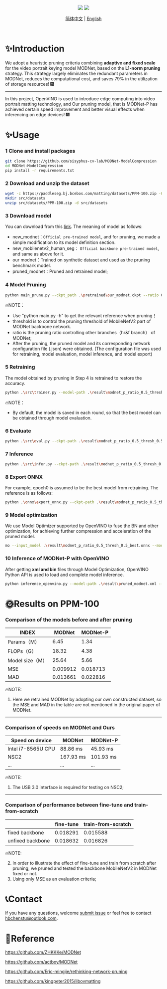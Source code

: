 <div align="center">
  <p>
   <a href="https://img.shields.io/badge/Hello-Buddy~-red"><img src="https://img.shields.io/badge/Hello-Buddy~-red.svg"></a>
   <a href="https://img.shields.io/badge/Enjoy-Yourself-brightgreen"><img src="https://img.shields.io/badge/Enjoy-Yourself-brightgreen.svg"></a>
  </p>

[简体中文](README.md) | [English](README.EN.md)

<br>
</div>


# ✨Introduction

We adopt a heuristic pruning criteria combining **adaptive and fixed scale** for the video portrait keying model MODNet, based on the **L1-norm pruning** strategy. This strategy largely eliminates the redundant parameters in MODNet, reduces the computational cost, and saves 79% in the utilization of storage resources! 🎆

---

In this project, OpenVINO is used to introduce edge computing into video portrait matting technology, and Our pruning model, that is MODNet-P has achieved certain speed improvement and better visual effects when inferencing on edge devices! 🎆

# ✨Usage

### 1 Clone and install packages

```bash
git clone https://github.com/sisyphus-cv-lab/MODNet-ModelCompression
cd MODNet-ModelCompression
pip install -r requirements.txt 
```

### 2 Download and unzip the dataset

```bash
wget -c https://paddleseg.bj.bcebos.com/matting/datasets/PPM-100.zip -O src/datasets/PPM-100.zip
mkdir src/datasets
unzip src/datasets/PPM-100.zip -d src/datasets
```

### 3 Download model

You can download from this [link](https://drive.google.com/drive/folders/1SiVFYBkrkokBdv-EGyz1UKjQebgvV2Wy). The meaning of model as follows:

* new_modnet：`Official pre-trained model`, and for pruning, we made a simple modification to its model definition section.
* new_mobilenetv2_human_seg： `Official backbone pre-trained model`, and same as above for it.
* our modnet：Trained on synthetic dataset and used as the pruning benchmark model.
* pruned_modnet：Pruned and retrained model;

### 4 Model Pruning

```bash
python main_prune.py --ckpt_path .\pretrained\our_modnet.ckpt --ratio 0.5 --threshold 0.5
```

🔥NOTE：

* Use "python main.py -h" to get the relevant reference when pruning！
* threshold is to control the pruning threshold of MobileNetV2 part of MODNet backbone network.
* ratio is the pruning ratio controlling other branches（hr&f branch） of MODNet;
* After the pruning, the pruned model and its corresponding network configuration file (.json) were obtained. (The configuration file was used for retraining, model evaluation, model inference, and model export)

### 5 Retraining

The model obtained by pruning in Step 4 is retrained to restore the accuracy.

```bash
python .\src\trainer.py --model-path .\result\modnet_p_ratio_0.5_thresh_0.5.ckpt --batch-size 2 --epoch 4
```

🔥NOTE：

* By default, the model is saved in each round, so that the best model can be obtained through model evaluation.

### 6 Evaluate

```bash
python .\src\eval.py --ckpt-path .\result\modnet_p_ratio_0.5_thresh_0.5_epoch0.ckpt --prune-info .\result\modnet_p_ratio_0.5_thresh_0.5.json
```

### 7 Inference

```bash
python .\src\infer.py --ckpt-path .\result\modnet_p_ratio_0.5_thresh_0.5_epoch0.ckpt --prune-info .\result\modnet_p_ratio_0.5_thresh_0.5.json
```

### 8 Export ONNX

For example, epoch0 is assumed to be the best model from retraining. The reference is as follows:

```bash
python .\onnx\export_onnx.py --ckpt-path .\result\modnet_p_ratio_0.5_thresh_0.5_epoch0.ckpt --prune-info .\result\modnet_p_ratio_0.5_thresh_0.5.json --output-path .\result\modnet_p_ratio_0.5_thresh_0.5_best.onnx
```

### 9 Model optimization

We use Model Optimizer supported by OpenVINO to fuse the BN and other optimization, for achieving further compression and acceleration of the pruned model.

```bash
mo --input_model .\result\modnet_p_ratio_0.5_thresh_0.5_best.onnx --model_name pruned_modnet --output_dir .\result\
```

### 10 Inference of MODNet-P with OpenVINO

After getting **xml and bin** files through Model Optimization, OpenVINO Python API is used to load and complete model inference.

```bash
python inference_openvino.py --model-path .\result\pruned_modnet.xml --image-path .\data\img.jpg --device CPU
```

# 🌞Results on PPM-100

### Comparison of the models before and after pruning

| INDEX           | MODNet   | MODNet-P |
| --------------- | -------- | -------- |
| Params（M）     | 6.45     | 1.34     |
| FLOPs（G）      | 18.32    | 4.38     |
| Model size（M） | 25.64    | 5.66     |
| MSE             | 0.009912 | 0.018713 |
| MAD             | 0.013661 | 0.022816 |

🔥NOTE:

1. Here we retrained MODNet by adopting our own constructed dataset, so the MSE and MAD in the table are not mentioned in the original paper of MODNet.

---

### Comparison of speeds on MODNet and Ours

| Speed on device    | MODNet    | MODNet-P  |
| ------------------ | --------- | --------- |
| Intel i7-8565U CPU | 88.86 ms  | 45.93 ms  |
| NSC2               | 167.93 ms | 101.93 ms |
| ...                | ...       | ...       |

🔥NOTE:

1. The USB 3.0 interface is required for testing on NSC2;

---

### Comparison of performance between fine-tune and train-from-scratch

|                  | fine-tune | train-from-scratch |
| ---------------- | --------- | ------------------ |
| fixed backbone   | 0.018291  | 0.015588           |
| unfixed backbone | 0.018632  | 0.016826           |

🔥NOTE:

2. In order to illustrate the effect of fine-tune and train from scratch after pruning, we pruned and tested the backbone MobileNetV2 in MODNet fixed or not. 
2. Using only MSE as an evaluation criteria;

# 📞Contact

If you have any questions, welcome [submit issue](https://github.com/sisyphus-cv-lab/MODNet-ModelCompression/issues) or feel free to contact hbchenstu@outlook.com.

# 📘Reference

https://github.com/ZHKKKe/MODNet

https://github.com/actboy/MODNet

https://github.com/Eric-mingjie/rethinking-network-pruning

https://github.com/kingpeter2015/libovmatting

